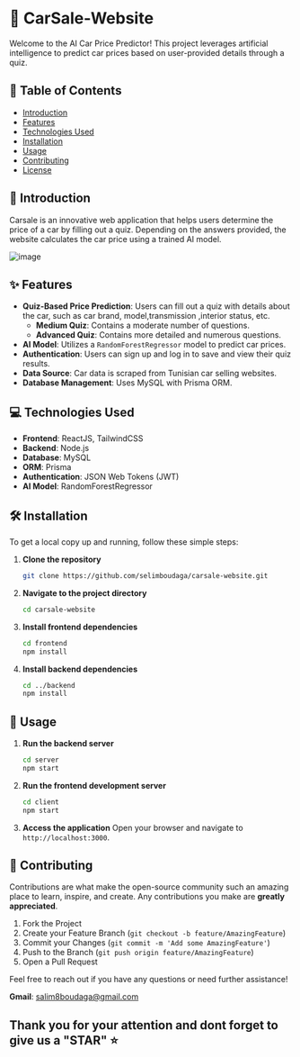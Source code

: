 # 🚗 CarSale-Website

Welcome to the AI Car Price Predictor! This project leverages artificial intelligence to predict car prices based on user-provided details through a quiz.

## 📝 Table of Contents
- [Introduction](#introduction)
- [Features](#features)
- [Technologies Used](#technologies-used)
- [Installation](#installation)
- [Usage](#usage)
- [Contributing](#contributing)
- [License](#license)

## 🌟 Introduction
Carsale is an innovative web application that helps users determine the price of a car by filling out a quiz. Depending on the answers provided, the website calculates the car price using a trained AI model.

![image](https://github.com/selimboudaga/carsale-website/assets/159728726/2f19175f-04de-4675-b618-b93ff017f909)


## ✨ Features
- **Quiz-Based Price Prediction**: Users can fill out a quiz with details about the car, such as car brand, model,transmission ,interior status, etc.
  - **Medium Quiz**: Contains a moderate number of questions.
  - **Advanced Quiz**: Contains more detailed and numerous questions.
- **AI Model**: Utilizes a `RandomForestRegressor` model to predict car prices.
- **Authentication**: Users can sign up and log in to save and view their quiz results.
- **Data Source**: Car data is scraped from Tunisian car selling websites.
- **Database Management**: Uses MySQL with Prisma ORM.

## 💻 Technologies Used
- **Frontend**: ReactJS, TailwindCSS
- **Backend**: Node.js
- **Database**: MySQL
- **ORM**: Prisma
- **Authentication**: JSON Web Tokens (JWT)
- **AI Model**: RandomForestRegressor


## 🛠️ Installation
To get a local copy up and running, follow these simple steps:

1. **Clone the repository**
    ```bash
    git clone https://github.com/selimboudaga/carsale-website.git
    ```
2. **Navigate to the project directory**
    ```bash
    cd carsale-website
    ```
4. **Install frontend dependencies**
    ```bash
    cd frontend
    npm install
    ```
5. **Install backend dependencies**
    ```bash
    cd ../backend
    npm install
    ```

## 🚀 Usage
1. **Run the backend server**
    ```bash
    cd server
    npm start
    ```
2. **Run the frontend development server**
    ```bash
    cd client
    npm start
    ```
3. **Access the application**
    Open your browser and navigate to `http://localhost:3000`.

## 🤝 Contributing
Contributions are what make the open-source community such an amazing place to learn, inspire, and create. Any contributions you make are **greatly appreciated**.

1. Fork the Project
2. Create your Feature Branch (`git checkout -b feature/AmazingFeature`)
3. Commit your Changes (`git commit -m 'Add some AmazingFeature'`)
4. Push to the Branch (`git push origin feature/AmazingFeature`)
5. Open a Pull Request

Feel free to reach out if you have any questions or need further assistance!

**Gmail**: salim8boudaga@gmail.com 

## Thank you for your attention and dont forget to give us a "STAR" ⭐️
